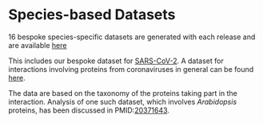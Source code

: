 # Species-based Datasets

16 bespoke species-specific datasets are generated with each release and are available [here](https://www.ebi.ac.uk/intact/interactomes)

This includes our bespoke dataset for [SARS-CoV-2](https://www.ebi.ac.uk/intact/search?query=2697049&interactorSpeciesFilter=SARS-CoV-2). A dataset for interactions involving proteins from coronaviruses in general can be found [here](https://www.ebi.ac.uk/intact/download/datasets#curated).

The data are based on the taxonomy of the proteins taking part in the interaction. Analysis of one such dataset, which involves _Arabidopsis_ proteins, has been discussed in PMID:[20371643](http://www.plantcell.org/cgi/content/full/22/4/997).

